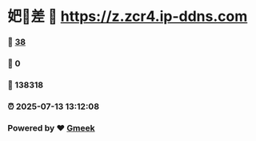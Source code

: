 # 妑🔭差 :link: https://z.zcr4.ip-ddns.com 
### :page_facing_up: [38](https://z.zcr4.ip-ddns.com/tag.html) 
### :speech_balloon: 0 
### :hibiscus: 138318 
### :alarm_clock: 2025-07-13 13:12:08 
### Powered by :heart: [Gmeek](https://github.com/Meekdai/Gmeek)
